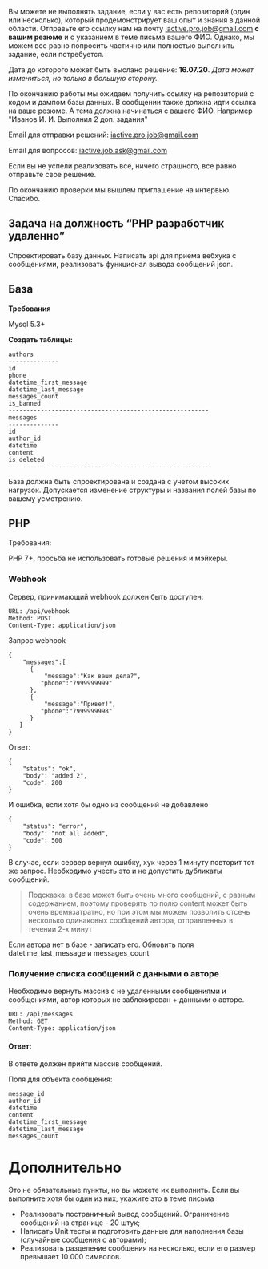 <span class="c1">Вы можете не выполнять задание, если у вас есть репозиторий (один или несколько), который продемонстрирует ваш опыт и знания в данной области. Отправьте его ссылку нам на почту iactive.pro.job@gmail.com **с вашим резюме** и с указанием в теме письма вашего ФИО. Однако, мы можем все равно попросить частично или полностью выполнить задание, если потребуется.</span>

<span class="c1"></span>

<span class="c1">Дата до которого может быть выслано решение: **16.07.20**.</span>
<span class="c1">*Дата может измениться, но только в большую сторону.*</span>

<span class="c1">По окончанию работы мы ожидаем получить ссылку на репозиторий с кодом и дампом базы данных. В сообщении также должна идти ссылка на ваше резюме.  А тема должна начинаться с вашего ФИО. Например "Иванов И. И. Выполнил 2 доп. задания"</span>

<span class="c1"></span>

<span class="c1">Email для отправки решений: iactive.pro.job@gmail.com</span>

<span class="c1">Email для вопросов: iactive.job.ask@gmail.com</span>

<span class="c1"></span>

<span class="c1"></span>

<span class="c1">Если вы не успели реализовать все, ничего страшного, все равно отправьте свое решение.</span>

<span class="c1">По окончанию проверки мы вышлем приглашение на интервью. Спасибо.</span>

<span class="c1"></span>

<h2 class="c6">Задача на должность “PHP разработчик удаленно”</h2>

<span class="c1">Спроектировать базу данных. Написать api для приема вебхука c сообщениями, реализовать функционал вывода сообщений json.</span>

<span class="c1"></span>

База
--------------------------------------------------------------------------------

**Требования**

<span class="c1">Mysql 5.3+</span>

<span class="c1"></span>

**Создать таблицы:**

```
authors
--------------
id
phone
datetime_first_message
datetime_last_message
messages_count
is_banned
--------------------------------------------------------
messages
--------------
id
author_id
datetime
content
is_deleted
--------------------------------------------------------

```


<span class="c1">База должна быть спроектирована и создана с учетом высоких нагрузок. Допускается изменение структуры и названия полей базы по вашему усмотрению.</span>

<span class="c1"></span>

PHP
--------------------------------------------------------------------------------

<span class="c3">Требования:</span>

<span class="c1">PHP 7+, просьба не использовать готовые решения и мэйкеры.</span>

<span class="c3"></span>

<h3>Webhook</h3>

<span class="c3">Сервер, принимающий webhook должен быть доступен:</span>

```
URL: /api/webhook
Method: POST
Content-Type: application/json
```

<span class="c3"></span>

<span class="c7">Запрос webhook</span><span class="c1"> </span>

```
{
    "messages":[
      {
          "message":"Как ваши дела?",
         "phone":"7999999999"
      },
      {
          "message":"Привет!",
         "phone":"7999999998"
      }
   ]
}

```

<span class="c1"></span>

<span class="c3">Ответ:</span>

```
{
    "status": "ok",
    "body": "added 2",
    "code": 200
}

```

<span class="c1"></span>

<span class="c1">И ошибка, если хотя бы одно из сообщений не добавлено</span>

```
{
    "status": "error",
    "body": "not all added",
    "code": 500
}

```

<span class="c1"></span>

<span class="c1">В случае, если сервер вернул ошибку, хук через 1 минуту повторит тот же запрос. Необходимо учесть это и не допустить дубликаты сообщений.</span>

<span class="c4"></span>

> Подсказка: в базе может быть очень много сообщений, с разным содержанием, поэтому проверять по полю content может быть очень времязатратно, но при этом мы можем позволить отсечь несколько одинаковых сообщений автора, отправленных в течении 2-х минут

<span class="c1"></span>

<span class="c1">Если автора нет в базе - записать его. Обновить поля datetime_last_message и messages_count</span>

<span class="c4"></span>

<h3>Получение списка сообщений с данными о авторе</h3>

<span class="c1">Необходимо вернуть массив с не удаленными сообщениями и сообщениями, автор которых не заблокирован + данными о авторе.</span>

<span class="c1"></span>
```
URL: /api/messages
Method: GET
Content-Type: application/json
```

<span class="c3"></span>

<h4 class="c3">Ответ:</h4>

<span class="c1">В ответе должен прийти массив сообщений.</span>

<span class="c1"></span>
<span class="c1">Поля для объекта сообщения:</span>
```
message_id
author_id
datetime
content
datetime_first_message
datetime_last_message
messages_count

```



Дополнительно
==============
Это не обязательные пункты, но вы можете их выполнить. Если вы выполните хотя бы один из них, укажите это в теме письма 

* Реализовать постраничный вывод сообщений. Ограничение сообщений на странице - 20 штук;
* Написать Unit тесты и подготовить данные для наполнения базы (случайные сообщения с авторами);
* Реализовать разделение сообщения на несколько, если его размер превышает 10 000 символов.
